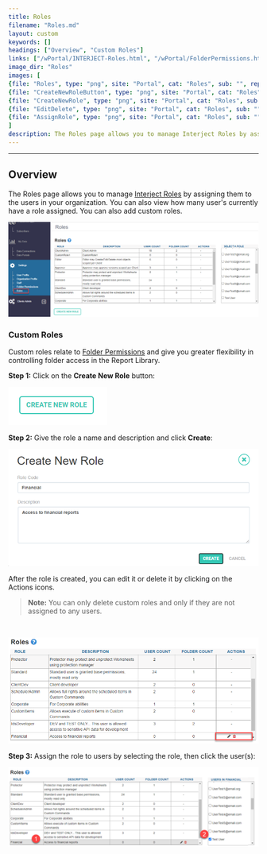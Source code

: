 ```yaml
---
title: Roles
filename: "Roles.md"
layout: custom
keywords: []
headings: ["Overview", "Custom Roles"]
links: ["/wPortal/INTERJECT-Roles.html", "/wPortal/FolderPermissions.html"]
image_dir: "Roles"
images: [
{file: "Roles", type: "png", site: "Portal", cat: "Roles", sub: "", report: "", ribbon: "", config: ""},
{file: "CreateNewRoleButton", type: "png", site: "Portal", cat: "Roles", sub: "", report: "", ribbon: "", config: ""},
{file: "CreateNewRole", type: "png", site: "Portal", cat: "Roles", sub: "", report: "", ribbon: "", config: ""},
{file: "EditDelete", type: "png", site: "Portal", cat: "Roles", sub: "", report: "", ribbon: "", config: ""},
{file: "AssignRole", type: "png", site: "Portal", cat: "Roles", sub: "", report: "", ribbon: "", config: ""},
]
description: The Roles page allows you to manage Interject Roles by assigning them to the users in your organization. You can also view how many user's currently have a role assigned. You can also add custom roles.
---
```

* * *
 
## Overview

The Roles page allows you to manage [Interject Roles](/wPortal/INTERJECT-Roles.html) by assigning them to the users in your organization. You can also view how many user's currently have a role assigned. You can also add custom roles.

![](/images/Roles/Roles.png)
<br>

### Custom Roles

Custom roles relate to [Folder Permissions](/wPortal/FolderPermissions.html) and give you greater flexibility in controlling folder access in the Report Library. 

**Step 1:** Click on the **Create New Role** button:

![](/images/Roles/CreateNewRoleButton.png)

**Step 2:** Give the role a name and description and click **Create**:

![](/images/Roles/CreateNewRole.png)
<br>

After the role is created, you can edit it or delete it by clicking on the Actions icons.

<blockquote class=highlight_note>
<b>Note:</b> You can only delete custom roles and only if they are not assigned to any users.
</blockquote>
<br>

![](/images/Roles/EditDelete.png)
<br>

**Step 3:** Assign the role to users by selecting the role, then click the user(s):

![](/images/Roles/AssignRole.png)
<br>

